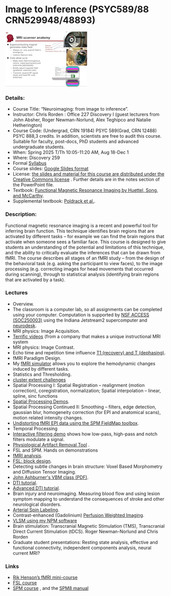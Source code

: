 # Image to Inference (PSYC589/88 CRN529948/48893)

![teach](teach.jpg)

### Details:

 - Course Title: “Neuroimaging: from image to inference”.
 - Instructor: Chris Rorden : Office 227 Discovery I (guest lecturers from John Absher, Roger Newman-Norlund, Alex Teghipco and Natalie Hetherington)
 - Course Code: (Undergrad, CRN 19184) PSYC 589(Grad, CRN 12488) PSYC 888,3 credits. In addition, scientists are free to audit this course. Suitable for faculty, post-docs, PhD students and advanced undergraduate students.
 - When: Spring 2025 T/Th 10:05-11:20 AM, Aug 18-Dec 1
 - Where: Discovery 259
 - Formal [Syllabus](https://docs.google.com/document/d/1Wd2daWbyBJ_0i-MLrjuw1ZMZIAg8IcfU/edit?usp=sharing&ouid=101539764775409240375&rtpof=true&sd=true)
 - Course slides: [Google Slides format](https://docs.google.com/presentation/d/1Gmc3N7skPQ-nreiVxirtPIsniR4H-l0ERyTn2Ps9qRQ/edit?usp=sharing)
 - License: [the slides and material for this course are distributed under the Creative Commons license](https://creativecommons.org/licenses/by/3.0/) . Further details are in the notes section of the PowerPoint file.
- Textbook: [Functional Magnetic Resonance Imaging by Huettel, Song, and McCarthy](https://www.amazon.com/Functional-Magnetic-Resonance-Imaging-Second/dp/0878932860/).
- Supplemental textbook: [Poldrack et al.](https://www.amazon.com/Handbook-Functional-MRI-Data-Analysis/dp/0521517664).

### Description:

Functional magnetic resonance imaging is a recent and powerful tool for inferring brain function. This technique identifies brain regions that are activated by different tasks – for example we can find the brain regions that activate when someone sees a familiar face. This course is designed to give students an understanding of the potential and limitations of this technique, and the ability to critically evaluate the inferences that can be drawn from fMRI. The course describes all stages of an fMRI study – from the design of the behavioral task (e.g. asking the participant to view faces), to the image processing (e.g. correcting images for head movements that occurred during scanning), through to statistical analysis (identifying brain regions that are activated by a task).

### Lectures

- Overview.
 - The classroom is a computer lab, so all assignments can be completed using your computer. Computation is supported by [NSF ACCESS (SOC250003)](https://support.access-ci.org/) using the Indiana Jetstream2 supercomputer and [neurodesk](https://github.com/NeuroDesk). 
- MRI physics: Image Acquisition.
 - [Terrific videos](https://magritek.com/resources/videos/) (from a company that makes a unique instructional MRI system
- MRI physics: Image Contrast.
 - Echo time and repetition time influence [T1 (recovery) and T (dephasing)](https://case.edu/med/neurology/NR/MRI%20Basics.htm).
- fMRI Paradigm Design.
 - My [fMRI simulator](https://github.com/neurolabusc/fMRI-Simulator) allows you to explore the hemodynamic changes induced by different tasks.
- Statistics and Thresholding.
 - [cluster extent challenges](https://andysbrainblog.blogspot.com/2014/01/how-to-avoid-common-cluster-extent.html)
- Spatial Processing I: Spatial Registration – realignment (motion correction), coregistration, normalization; Spatial interpolation – linear, spline, sinc functions
 - [Spatial Processing Demos](https://github.com/neurolabusc/spatial-processing).
- Spatial Processing Continued II: Smoothing – filters, edge detection, gaussian blur, homogeneity correction (for EPI and anatomical scans), motion related intensity changes.
 - [Undistorting fMRI EPI data using the SPM FieldMap toolbox](../fieldmaps/index.md).
- Temporal Processing
 - [Interactive filtering demo](https://github.com/neurolabusc/biquad-filter) shows how low-pass, high-pass and notch filters modulate a signal.
 - [Physiological Artifact Removal Tool](https://github.com/neurolabusc/Part) .
- FSL and SPM. Hands on demonstrations
 - [fMRI analysis](https://people.cas.sc.edu/rorden/tutorial/index.html).
 - [FSL: block design](https://people.cas.sc.edu/rorden/tutorial/html/block.html).
- Detecting subtle changes in brain structure: Voxel Based Morphometry and Diffusion Tensor Imaging.
 - [John Ashburner's VBM class (PDF)](https://www.fil.ion.ucl.ac.uk/~john/misc/VBMclass10.pdf).
 - [DTI tutorial](https://people.cas.sc.edu/rorden/tutorial/html/dti.html).
 - [Advanced DTI tutorial](../dti/index.md).
 - Brain injury and neuroimaging. Measuring blood flow and using lesion symptom mapping to understand the consequences of stroke and other neurological disorders.
 - [Arterial Spin Labeling](../asl/index.md).
 - Contrast-enhanced (Gadolinium) [Perfusion Weighted Imaging](../pwi/index.md).
 - [VLSM using my NPM software](https://people.cas.sc.edu/rorden/mricron/stats.html)
 - Brain stimulation: Transcranial Magnetic Stimulation (TMS), Transcranial Direct Current Stimulation (tDCS). Roger Newman-Norlund and Chris Rorden
- Graduate student presentations: Resting state analysis, effective and functional connectivity, independent components analysis, neural current MRI?

### Links

 - [Rik Henson’s fMRI mini-course](https://imaging.mrc-cbu.cam.ac.uk/imaging/SpmMiniCourse)
 - [FSL course](https://open.win.ox.ac.uk/pages/fslcourse/website/index.html)
 - [SPM course](https://www.fil.ion.ucl.ac.uk/spm/course/) , and the [SPM8 manual](https://www.fil.ion.ucl.ac.uk/spm/doc/manual.pdf)